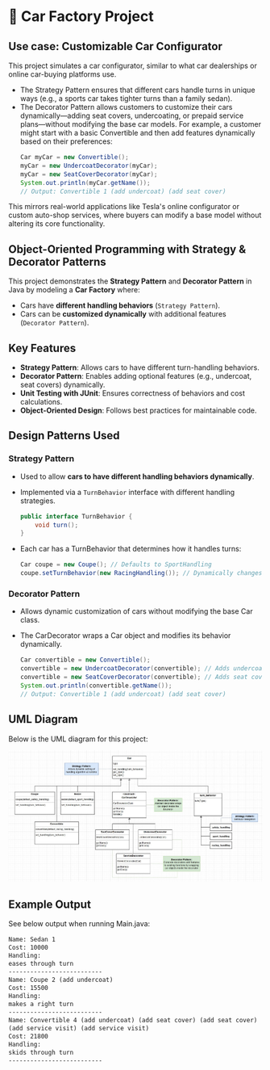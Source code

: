 # 🚗 Car Factory Project  

## Use case: Customizable Car Configurator

This project simulates a car configurator, similar to what car dealerships or online car-buying platforms use.

- The Strategy Pattern ensures that different cars handle turns in unique ways (e.g., a sports car takes tighter turns than a family sedan).
- The Decorator Pattern allows customers to customize their cars dynamically—adding seat covers, undercoating, or prepaid service plans—without modifying the base car models.
For example, a customer might start with a basic Convertible and then add features dynamically based on their preferences:
    ```java
    Car myCar = new Convertible();
    myCar = new UndercoatDecorator(myCar);
    myCar = new SeatCoverDecorator(myCar);
    System.out.println(myCar.getName()); 
    // Output: Convertible 1 (add undercoat) (add seat cover)
    ```
This mirrors real-world applications like Tesla's online configurator or custom auto-shop services, where buyers can modify a base model without altering its core functionality.

## Object-Oriented Programming with Strategy & Decorator Patterns  

This project demonstrates the **Strategy Pattern** and **Decorator Pattern** in Java by modeling a **Car Factory** where:  
- Cars have **different handling behaviors** (`Strategy Pattern`).  
- Cars can be **customized dynamically** with additional features (`Decorator Pattern`).  

## Key Features  
- **Strategy Pattern**: Allows cars to have different turn-handling behaviors.  
- **Decorator Pattern**: Enables adding optional features (e.g., undercoat, seat covers) dynamically.  
- **Unit Testing with JUnit**: Ensures correctness of behaviors and cost calculations.  
- **Object-Oriented Design**: Follows best practices for maintainable code.  

## Design Patterns Used  

### **Strategy Pattern**  
- Used to allow **cars to have different handling behaviors dynamically**.  
- Implemented via a `TurnBehavior` interface with different handling strategies.  

    ```java
    public interface TurnBehavior {
        void turn();
    }
    ```

- Each car has a TurnBehavior that determines how it handles turns:
    ```java
    Car coupe = new Coupe(); // Defaults to SportHandling
    coupe.setTurnBehavior(new RacingHandling()); // Dynamically changes handling
    ```

### Decorator Pattern
- Allows dynamic customization of cars without modifying the base Car class.
- The CarDecorator wraps a Car object and modifies its behavior dynamically.

    ```java
    Car convertible = new Convertible();
    convertible = new UndercoatDecorator(convertible); // Adds undercoat
    convertible = new SeatCoverDecorator(convertible); // Adds seat covers
    System.out.println(convertible.getName()); 
    // Output: Convertible 1 (add undercoat) (add seat cover)
    ```

## UML Diagram
Below is the UML diagram for this project:

![UML Diagram](UML_diagram.jpg)

## Example Output
See below output when running Main.java:

``` pgsql
Name: Sedan 1
Cost: 10000
Handling: 
eases through turn
--------------------------
Name: Coupe 2 (add undercoat)
Cost: 15500
Handling: 
makes a right turn
--------------------------
Name: Convertible 4 (add undercoat) (add seat cover) (add seat cover) (add service visit) (add service visit)
Cost: 21800
Handling: 
skids through turn
--------------------------
```